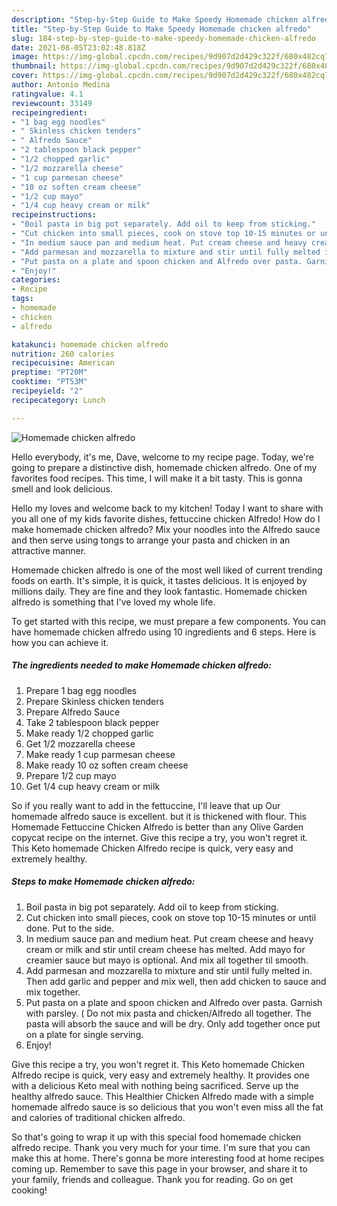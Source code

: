 ```yaml
---
description: "Step-by-Step Guide to Make Speedy Homemade chicken alfredo"
title: "Step-by-Step Guide to Make Speedy Homemade chicken alfredo"
slug: 184-step-by-step-guide-to-make-speedy-homemade-chicken-alfredo
date: 2021-08-05T23:02:48.818Z
image: https://img-global.cpcdn.com/recipes/9d907d2d429c322f/680x482cq70/homemade-chicken-alfredo-recipe-main-photo.jpg
thumbnail: https://img-global.cpcdn.com/recipes/9d907d2d429c322f/680x482cq70/homemade-chicken-alfredo-recipe-main-photo.jpg
cover: https://img-global.cpcdn.com/recipes/9d907d2d429c322f/680x482cq70/homemade-chicken-alfredo-recipe-main-photo.jpg
author: Antonio Medina
ratingvalue: 4.1
reviewcount: 33149
recipeingredient:
- "1 bag egg noodles"
- " Skinless chicken tenders"
- " Alfredo Sauce"
- "2 tablespoon black pepper"
- "1/2 chopped garlic"
- "1/2 mozzarella cheese"
- "1 cup parmesan cheese"
- "10 oz soften cream cheese"
- "1/2 cup mayo"
- "1/4 cup heavy cream or milk"
recipeinstructions:
- "Boil pasta in big pot separately. Add oil to keep from sticking."
- "Cut chicken into small pieces, cook on stove top 10-15 minutes or until done. Put to the side."
- "In medium sauce pan and medium heat. Put cream cheese and heavy cream or milk and stir until cream cheese has melted. Add mayo for creamier sauce but mayo is optional. And mix all together til smooth."
- "Add parmesan and mozzarella to mixture and stir until fully melted in. Then add garlic and pepper and mix well, then add chicken to sauce and mix together."
- "Put pasta on a plate and spoon chicken and Alfredo over pasta. Garnish with parsley. ( Do not mix pasta and chicken/Alfredo all together. The pasta will absorb the sauce and will be dry. Only add together once put on a plate for single serving."
- "Enjoy!"
categories:
- Recipe
tags:
- homemade
- chicken
- alfredo

katakunci: homemade chicken alfredo 
nutrition: 260 calories
recipecuisine: American
preptime: "PT20M"
cooktime: "PT53M"
recipeyield: "2"
recipecategory: Lunch

---
```



![Homemade chicken alfredo](https://img-global.cpcdn.com/recipes/9d907d2d429c322f/680x482cq70/homemade-chicken-alfredo-recipe-main-photo.jpg)

Hello everybody, it's me, Dave, welcome to my recipe page. Today, we're going to prepare a distinctive dish, homemade chicken alfredo. One of my favorites food recipes. This time, I will make it a bit tasty. This is gonna smell and look delicious.

Hello my loves and welcome back to my kitchen! Today I want to share with you all one of my kids favorite dishes, fettuccine chicken Alfredo! How do I make homemade chicken alfredo? Mix your noodles into the Alfredo sauce and then serve using tongs to arrange your pasta and chicken in an attractive manner.

Homemade chicken alfredo is one of the most well liked of current trending foods on earth. It's simple, it is quick, it tastes delicious. It is enjoyed by millions daily. They are fine and they look fantastic. Homemade chicken alfredo is something that I've loved my whole life.


To get started with this recipe, we must prepare a few components. You can have homemade chicken alfredo using 10 ingredients and 6 steps. Here is how you can achieve it.

<!--inarticleads1-->

##### The ingredients needed to make Homemade chicken alfredo:

1. Prepare 1 bag egg noodles
1. Prepare  Skinless chicken tenders
1. Prepare  Alfredo Sauce
1. Take 2 tablespoon black pepper
1. Make ready 1/2 chopped garlic
1. Get 1/2 mozzarella cheese
1. Make ready 1 cup parmesan cheese
1. Make ready 10 oz soften cream cheese
1. Prepare 1/2 cup mayo
1. Get 1/4 cup heavy cream or milk


So if you really want to add in the fettuccine, I&#39;ll leave that up Our homemade alfredo sauce is excellent. but it is thickened with flour. This Homemade Fettuccine Chicken Alfredo is better than any Olive Garden copycat recipe on the internet. Give this recipe a try, you won&#39;t regret it. This Keto homemade Chicken Alfredo recipe is quick, very easy and extremely healthy. 

<!--inarticleads2-->

##### Steps to make Homemade chicken alfredo:

1. Boil pasta in big pot separately. Add oil to keep from sticking.
1. Cut chicken into small pieces, cook on stove top 10-15 minutes or until done. Put to the side.
1. In medium sauce pan and medium heat. Put cream cheese and heavy cream or milk and stir until cream cheese has melted. Add mayo for creamier sauce but mayo is optional. And mix all together til smooth.
1. Add parmesan and mozzarella to mixture and stir until fully melted in. Then add garlic and pepper and mix well, then add chicken to sauce and mix together.
1. Put pasta on a plate and spoon chicken and Alfredo over pasta. Garnish with parsley. ( Do not mix pasta and chicken/Alfredo all together. The pasta will absorb the sauce and will be dry. Only add together once put on a plate for single serving.
1. Enjoy!


Give this recipe a try, you won&#39;t regret it. This Keto homemade Chicken Alfredo recipe is quick, very easy and extremely healthy. It provides one with a delicious Keto meal with nothing being sacrificed. Serve up the healthy alfredo sauce. This Healthier Chicken Alfredo made with a simple homemade alfredo sauce is so delicious that you won&#39;t even miss all the fat and calories of traditional chicken alfredo. 

So that's going to wrap it up with this special food homemade chicken alfredo recipe. Thank you very much for your time. I'm sure that you can make this at home. There's gonna be more interesting food at home recipes coming up. Remember to save this page in your browser, and share it to your family, friends and colleague. Thank you for reading. Go on get cooking!
